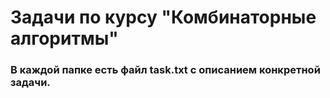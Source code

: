 # Задачи по курсу "Комбинаторные алгоритмы"

### В каждой папке есть файл task.txt с описанием конкретной задачи.
